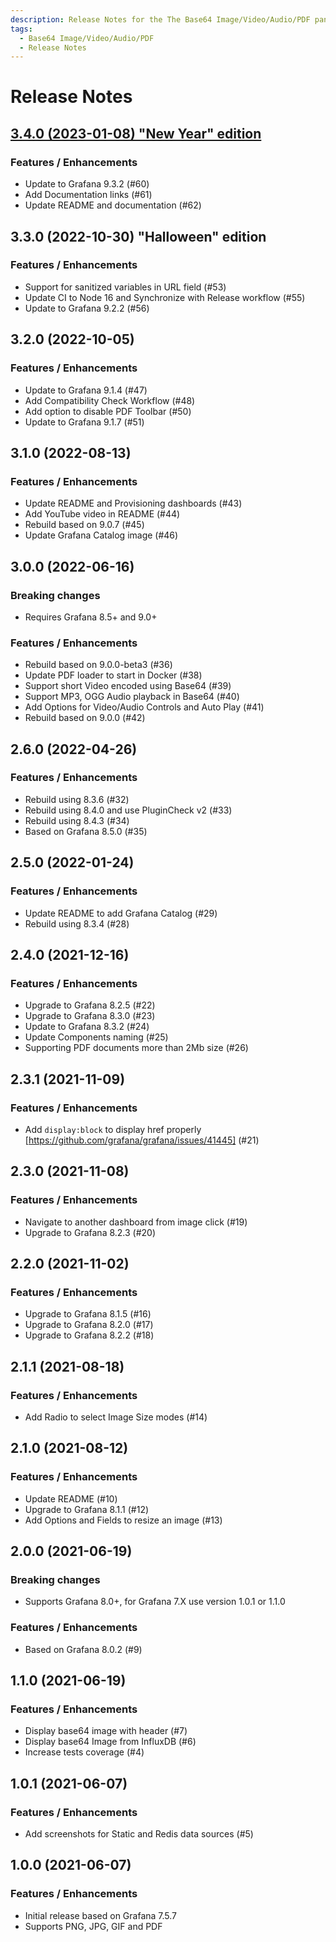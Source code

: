 ```yaml
---
description: Release Notes for the The Base64 Image/Video/Audio/PDF panel.
tags:
  - Base64 Image/Video/Audio/PDF
  - Release Notes
---
```


# Release Notes

## [3.4.0 (2023-01-08) "New Year" edition](/blog/image-panel-3.4.0-20230108/)

### Features / Enhancements

- Update to Grafana 9.3.2 (#60)
- Add Documentation links (#61)
- Update README and documentation (#62)

## 3.3.0 (2022-10-30) "Halloween" edition

### Features / Enhancements

- Support for sanitized variables in URL field (#53)
- Update CI to Node 16 and Synchronize with Release workflow (#55)
- Update to Grafana 9.2.2 (#56)

## 3.2.0 (2022-10-05)

### Features / Enhancements

- Update to Grafana 9.1.4 (#47)
- Add Compatibility Check Workflow (#48)
- Add option to disable PDF Toolbar (#50)
- Update to Grafana 9.1.7 (#51)

## 3.1.0 (2022-08-13)

### Features / Enhancements

- Update README and Provisioning dashboards (#43)
- Add YouTube video in README (#44)
- Rebuild based on 9.0.7 (#45)
- Update Grafana Catalog image (#46)

## 3.0.0 (2022-06-16)

### Breaking changes

- Requires Grafana 8.5+ and 9.0+

### Features / Enhancements

- Rebuild based on 9.0.0-beta3 (#36)
- Update PDF loader to start in Docker (#38)
- Support short Video encoded using Base64 (#39)
- Support MP3, OGG Audio playback in Base64 (#40)
- Add Options for Video/Audio Controls and Auto Play (#41)
- Rebuild based on 9.0.0 (#42)

## 2.6.0 (2022-04-26)

### Features / Enhancements

- Rebuild using 8.3.6 (#32)
- Rebuild using 8.4.0 and use PluginCheck v2 (#33)
- Rebuild using 8.4.3 (#34)
- Based on Grafana 8.5.0 (#35)

## 2.5.0 (2022-01-24)

### Features / Enhancements

- Update README to add Grafana Catalog (#29)
- Rebuild using 8.3.4 (#28)

## 2.4.0 (2021-12-16)

### Features / Enhancements

- Upgrade to Grafana 8.2.5 (#22)
- Upgrade to Grafana 8.3.0 (#23)
- Update to Grafana 8.3.2 (#24)
- Update Components naming (#25)
- Supporting PDF documents more than 2Mb size (#26)

## 2.3.1 (2021-11-09)

### Features / Enhancements

- Add `display:block` to display href properly [https://github.com/grafana/grafana/issues/41445] (#21)

## 2.3.0 (2021-11-08)

### Features / Enhancements

- Navigate to another dashboard from image click (#19)
- Upgrade to Grafana 8.2.3 (#20)

## 2.2.0 (2021-11-02)

### Features / Enhancements

- Upgrade to Grafana 8.1.5 (#16)
- Upgrade to Grafana 8.2.0 (#17)
- Upgrade to Grafana 8.2.2 (#18)

## 2.1.1 (2021-08-18)

### Features / Enhancements

- Add Radio to select Image Size modes (#14)

## 2.1.0 (2021-08-12)

### Features / Enhancements

- Update README (#10)
- Upgrade to Grafana 8.1.1 (#12)
- Add Options and Fields to resize an image (#13)

## 2.0.0 (2021-06-19)

### Breaking changes

- Supports Grafana 8.0+, for Grafana 7.X use version 1.0.1 or 1.1.0

### Features / Enhancements

- Based on Grafana 8.0.2 (#9)

## 1.1.0 (2021-06-19)

### Features / Enhancements

- Display base64 image with header (#7)
- Display base64 Image from InfluxDB (#6)
- Increase tests coverage (#4)

## 1.0.1 (2021-06-07)

### Features / Enhancements

- Add screenshots for Static and Redis data sources (#5)

## 1.0.0 (2021-06-07)

### Features / Enhancements

- Initial release based on Grafana 7.5.7
- Supports PNG, JPG, GIF and PDF
